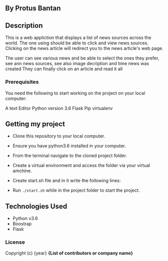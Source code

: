 

## By Protus Bantan

## Description

This is a web appliction that displays a list of news sources across the world. The one using should be able to click  and view news sources. Clicking on the news article will  redirect you to the news article's web page.

The user can see various news and be able to select the ones they prefer, see ann news sources, see also image decription and time news was created
They can finally click on an article and read it all



### Prerequisites

You need the following to start working on the project on your local computer:

A text  Editor
Python version 3.6
Flask
Pip
virtualenv


## Getting my project

* Clone this repository to your local computer.
* Ensure you have python3.6 installed in your computer.
* From the terminal navigate to the cloned project folder.
* Create a virtual environment and access the folder via your virtual amchine.
* Create start.sh file and in it write the following lines:

* Run ``` ./start.sh ``` while in the project folder to start the project.


## Technologies Used

* Python v3.6
* Boostrap
* Flask


### License
Copyright (c) {year} **{List of contributors or company name}**
  
